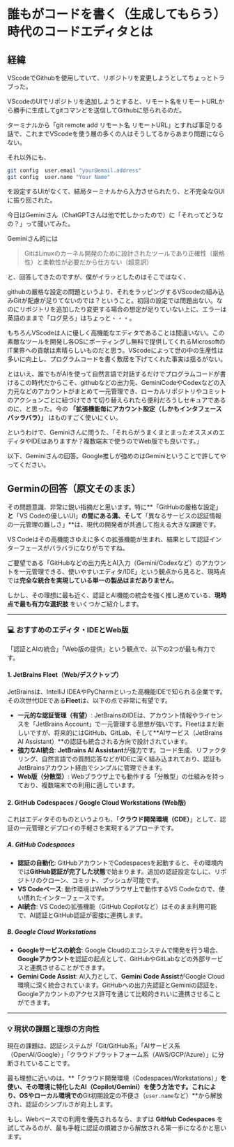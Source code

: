 # 誰もがコードを書く（生成してもらう）時代のコードエディタとは

## 経緯

VScodeでGithubを使用していて、リポジトリを変更しようとしてちょっとトラブった。

VScodeのUIでリポジトリを追加しようとすると、リモート名をリモートURLから勝手に生成してgitコマンどを送信してGithubに怒られるのだ。

ターミナルから「git remote add リモート名 リモートURL」とすれば事足りる話で、これまでVScodeを使う層の多くの人はそうしてるからあまり問題にならない。

それ以外にも、

~~~bash
git config  user.email "your@email.address"
git config  user.name "Your Name"
~~~

を設定するUIがなくて、結局ターミナルから入力させられたり、と不完全なGUIに振り回された。

今日はGeminiさん（ChatGPTさんは他で忙しかったので）に「それってどうなの？」って聞いてみた。

Geminiさん的には
> GitはLinuxのカーネル開発のために設計されたツールであり正確性（厳格性）と柔軟性が必要だから仕方ない（超意訳）

と、回答してきたのですが、僕がイラッとしたのはそこではなく、

githubの厳格な設定の問題というより、それをラッピングするVScodeの組み込みGitが配慮が足りてないのでは？ということ。初回の設定では問題出ない。なのにリポジトリを追加したり変更する場合の想定が足りていない上に、エラーは英語のままで「ログ見ろ」はちょっと・・・。

もちろんVScodeは人に優しく高機能なエディタであることは間違いない。この素敵なツールを開発し各OSにポーティングし無料で提供してくれるMicrosoftのIT業界への貢献は素晴らしいものだと思う。VScodeによって世の中の生産性は多いに向上し、プログラムコードを書く敷居を下げてくれた事実は揺るがない。

とはいえ、誰でもがAIを使って自然言語で対話するだけでプログラムコードが書けるこの時代だからこそ、githubなどの出力先、GeminiCodeやCodexなどの入力元などのアカウントがまとめて一元管理でき、ローカルリポジトリやコミットのアクションごとに紐づけできて切り替えられたら便利だろうしセキュアであるのに、と思った。今の **「拡張機能毎にアカウント設定（しかもインタフェースバッラバラ）」** はものすごく使いにくい。

というわけで、Geminiさんに問うた、「それらがうまくまとまったオススメのエディタやIDEはありますか？複数端末で使うのでWeb版でも良いです。」

以下、Geminiさんの回答。Google推しが強めのはGeminiということで許してやってください。

## Germinの回答（原文そのまま）

その問題意識、非常に鋭い指摘だと思います。特に**「GitHubの厳格な設定」**と**「VS Codeの優しいUI」**の間にある溝、そして**「異なるサービスの認証情報の一元管理の難しさ」**は、現代の開発者が共通して抱える大きな課題です。

VS Codeはその高機能さゆえに多くの拡張機能が生まれ、結果として認証インターフェースがバラバラになりがちですね。

ご要望である「GitHubなどの出力先とAI入力（Gemini/Codexなど）のアカウントを一元管理できる、使いやすいエディタ/IDE」という観点から見ると、現時点では**完全な統合を実現している単一の製品はまだありません**。

しかし、その理想に最も近く、認証とAI機能の統合を強く推し進めている、**現時点で最も有力な選択肢** をいくつかご紹介します。

---

### 💻 おすすめのエディタ・IDEとWeb版

「認証とAIの統合」「Web版の提供」という観点で、以下の2つが最も有力です。

#### 1. JetBrains Fleet（Web/デスクトップ）

JetBrainsは、IntelliJ IDEAやPyCharmといった高機能IDEで知られる企業です。その次世代IDEである**Fleet**は、以下の点で非常に有望です。

* **一元的な認証管理（有望）**: JetBrainsのIDEは、アカウント情報やライセンスを「JetBrains Account」で一元管理する思想が強いです。Fleetはまだ新しいですが、将来的にはGitHub、GitLab、そして**AIサービス（JetBrains AI Assistant）**の認証も統合される方向で設計されています。
* **強力なAI統合**: **JetBrains AI Assistant**が強力です。コード生成、リファクタリング、自然言語での質問応答などがIDEに深く組み込まれており、認証もJetBrainsアカウント経由でシンプルに管理できます。
* **Web版（分散型）**: Webブラウザ上でも動作する「分散型」の仕組みを持っており、複数端末での利用に適しています。

#### 2. GitHub Codespaces / Google Cloud Workstations (Web版)

これはエディタそのものというよりも、「**クラウド開発環境（CDE）**」として、認証の一元管理とデプロイの手軽さを実現するアプローチです。

##### A. GitHub Codespaces

* **認証の自動化**: GitHubアカウントでCodespacesを起動すると、その環境内では**GitHub認証が完了した状態**で始まります。追加の認証設定なしに、リポジトリのクローン、コミット、プッシュが可能です。
* **VS Codeベース**: 動作環境はWebブラウザ上で動作するVS Codeなので、使い慣れたインターフェースです。
* **AI統合**: VS Codeの拡張機能（GitHub Copilotなど）はそのまま利用可能で、AI認証とGitHub認証が密接に連携します。

##### B. Google Cloud Workstations

* **Googleサービスの統合**: Google Cloudのエコシステムで開発を行う場合、**Googleアカウント**を認証の起点として、GitHubやGitLabなどの外部サービスと連携させることができます。
* **Gemini Code Assist**: AI入力として、**Gemini Code Assist**がGoogle Cloud環境に深く統合されています。GitHubへの出力先認証とGeminiの認証を、Googleアカウントのアクセス許可を通じて比較的きれいに連携させることができます。

---

### 💡 現状の課題と理想の方向性

現在の課題は、認証システムが「Git/GitHub系」「AIサービス系（OpenAI/Google）」「クラウドプラットフォーム系（AWS/GCP/Azure）」に分断されていることです。

最も理想に近いのは、**「クラウド開発環境（Codespaces/Workstations）」**を使い、その環境に特化したAI（Copilot/Gemini）を使う方法です。これにより、OSやローカル環境での**Git初期設定の不便さ（`user.name`など）**から解放され、認証のシンプルさが向上します。

もし、Webベースでの利用を優先されるなら、まずは **GitHub Codespaces** を試してみるのが、最も手軽に認証の煩雑さから解放される第一歩になるかと思います。
